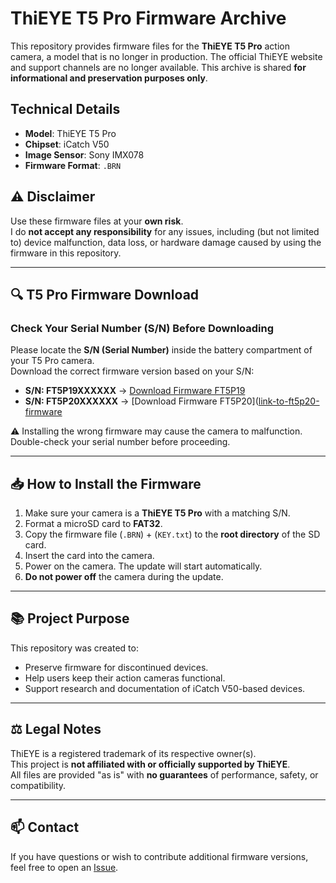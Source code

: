 # ThiEYE T5 Pro Firmware Archive

This repository provides firmware files for the **ThiEYE T5 Pro** action camera, a model that is no longer in production. The official ThiEYE website and support channels are no longer available. This archive is shared **for informational and preservation purposes only**.

## Technical Details

- **Model**: ThiEYE T5 Pro  
- **Chipset**: iCatch V50  
- **Image Sensor**: Sony IMX078  
- **Firmware Format**: `.BRN`

## ⚠️ Disclaimer

Use these firmware files at your **own risk**.  
I do **not accept any responsibility** for any issues, including (but not limited to) device malfunction, data loss, or hardware damage caused by using the firmware in this repository.

---

## 🔍 T5 Pro Firmware Download

### Check Your Serial Number (S/N) Before Downloading

Please locate the **S/N (Serial Number)** inside the battery compartment of your T5 Pro camera.  
Download the correct firmware version based on your S/N:

- **S/N: FT5P19XXXXXX** → [Download Firmware FT5P19](link-to-ft5p19-firmware)
- **S/N: FT5P20XXXXXX** → [Download Firmware FT5P20]([link-to-ft5p20-firmware](/ThiEYE%20T5%20Pro%20SERIAL%20%20FT5P20XXXXXX)

⚠️ Installing the wrong firmware may cause the camera to malfunction. Double-check your serial number before proceeding.

---

## 📥 How to Install the Firmware

1. Make sure your camera is a **ThiEYE T5 Pro** with a matching S/N.
2. Format a microSD card to **FAT32**.
3. Copy the firmware file (`.BRN`) + (`KEY.txt`) to the **root directory** of the SD card.
4. Insert the card into the camera.
5. Power on the camera. The update will start automatically.
6. **Do not power off** the camera during the update.

---

## 📚 Project Purpose

This repository was created to:

- Preserve firmware for discontinued devices.
- Help users keep their action cameras functional.
- Support research and documentation of iCatch V50-based devices.

---

## ⚖️ Legal Notes

ThiEYE is a registered trademark of its respective owner(s).  
This project is **not affiliated with or officially supported by ThiEYE**.  
All files are provided "as is" with **no guarantees** of performance, safety, or compatibility.

---

## 📫 Contact

If you have questions or wish to contribute additional firmware versions, feel free to open an [Issue](https://github.com/Ad3mix/Thieye-T5-Pro-Firmware/issues).



